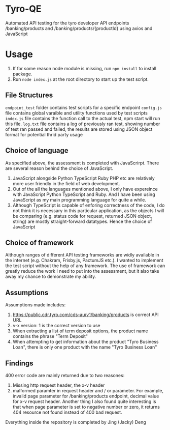 # Tyro-QE

Automated API testing for the tyro developer API endpoints /banking/products and /banking/products/{productId} using axios and JavaScript

# Usage

1. If for some reason node module is missing, run `npm install` to install package.
2. Run `node index.js` at the root directory to start up the test script.

## File Structures

`endpoint_test` folder contains test scripts for a specific endpoint
`config.js` file contains global varaible and utility functions used by test scripts
`index.js` file contains the function call to the actual test, npm start will run this file.
`log.txt` file contains a log of previously ran test, showing number of test ran passed and failed, the results are stored using JSON object format for potential thrid party usage

## Choice of language

As specified above, the assessment is completed with JavaScrirpt. There are several reason behind the choice of JavaScript.

1. JavaScript alongside Python TypeScript Ruby PHP etc are relatively more user friendly in the field of web development.
2. Out of the all the languages mentioned above, I only have expereince with JavaScript Python TypeScript and Ruby. And I have been using JavaScript as my main programming language for quite a while.
3. Although TypeScript is capable of enforing correctness of the code, I do not think it is necessary in this particular application, as the objects I will be comparing (e.g. status code for request, returned JSON object, string) are mostly straight-forward datatypes. Hence the choice of JavaScript

## Choice of framework

Although ranges of different API testing frameworks are widly available in the internet (e.g. Chakram, Frisby.js, PactumJS etc.). I wanted to implement the test script without the help of any framework. The use of framework can greatly reduce the work I need to put into the assessment, but it also take away my chance to demonstrate my ability.

## Assumptions

Assumptions made includes:

1. https://public.cdr.tyro.com/cds-au/v1/banking/products is correct API URL
2. v-x version: 1 is the correct version to use
3. When extracting a list of term deposit options, the product name contains the phrase "Term Deposit"
4. When attempting to get information about the product "Tyro Business Loan", there is only one product with the name "Tyro Business Loan"

## Findings

400 error code are mainly returned due to two reasones:

1. Missing http request header, the x-v header
2. malformed paramter in request header and / or parameter. For example, invalid page parameter for /banking/products endpoint, decimal value for x-v request header.
   Another thing I also found quite interesting is that when page parameter is set to negative number or zero, it returns 404 resource not found instead of 400 bad request.

Everything inside the repository is completed by Jing (Jacky) Deng

